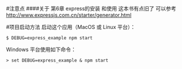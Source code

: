 #注意点
####关于  第6章   express的安装 和使用 这本书有点旧了   可以参考 http://www.expressjs.com.cn/starter/generator.html

#项目启动方法
启动这个应用（MacOS 或 Linux 平台）：

    $ DEBUG=express_example npm start
Windows 平台使用如下命令：

    > set DEBUG=express_example & npm start


